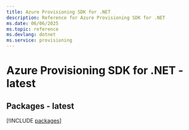 ```yaml
---
title: Azure Provisioning SDK for .NET
description: Reference for Azure Provisioning SDK for .NET
ms.date: 06/06/2025
ms.topic: reference
ms.devlang: dotnet
ms.service: provisioning
---
```

# Azure Provisioning SDK for .NET - latest
## Packages - latest
[!INCLUDE [packages](provisioning-index.md)]